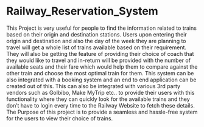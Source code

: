 # Railway_Reservation_System

This Project is very useful for people to find the information related to trains based on their origin and destination stations. Users upon entering their origin and destination and also the day of the week they are planning to travel will get a whole list of trains available based on their requirement. They will also be getting the feature of providing their choice of coach that they would like to travel and in-return will be provided with the number of available seats and their fare which would help them to compare against the other train and choose the most optimal train for them. This system can be also integrated with a booking system and an end to end application can be created out of this. This can also be integrated with various 3rd party vendors such as GoIbibo, Make MyTrip etc.. to provide their users with this functionality where they can quickly look for the available trains and they don’t have to login every time to the Railway Website to fetch these details. The Purpose of this project is to provide a seamless and hassle-free system for the users to view their choice of trains.
